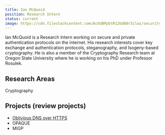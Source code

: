 ```yaml
---
title: Ian McQuoid
position: Research Intern
status: current
image: https://cdn.filestackcontent.com/AchUBPpbtR12UdA8r3ilwz/security=policy:eyJleHBpcnkiOjIyNTY0MDQ5NjAsImNhbGwiOlsicmVhZCIsImNvbnZlcnQiXSwiaGFuZGxlIjoiNGtBTWdpdFNUc21tejN0YlVSMzMifQ==,signature:068d8865e92accd4ae91d9b78f3f3254d54becbe5e1ad700c6f2589a7d3ae2d2/cache=expiry:max/resize=w:600,h:600,fit:crop,align:faces/rotate=d:exif/4kAMgitSTsmmz3tbUR33
---
```

Ian McQuoid is a Research Intern working on secure and private authentication protocols on the internet. His research interests cover key exchange and authentication protocols, steganography, and Isogeny-based cryptography.  He is also a member of the Cryptography Research team at Oregon State University where he is working on his PhD under Professor Rosulek.

## Research Areas 
Cryptography

## Projects (review projects)
* [Oblivious DNS over HTTPS](/docs/odns)
* OPAQUE
* MIGP


